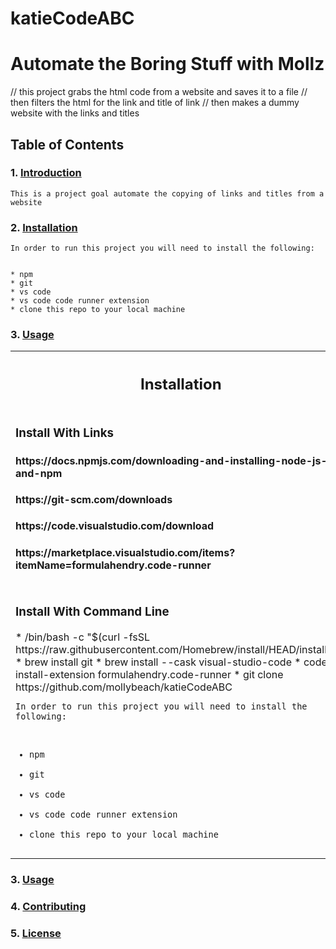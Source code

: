 # katieCodeABC

# Automate the Boring Stuff with Mollz
// this project grabs the html code from a website and saves it to a file
// then filters the html for the link and title of link
// then makes a dummy website with the links and titles
## Table of Contents
### 1. [Introduction](#introduction)
    This is a project goal automate the copying of links and titles from a website


### 2. [Installation](#installation)
    In order to run this project you will need to install the following:


    * npm
    * git
    * vs code
    * vs code code runner extension
    * clone this repo to your local machine
### 3. [Usage](#usage)

  <table>
    <th><h2>Installation</h3></th>
    <tr>
    <td>
        <h3> Install With Links </h3>
        <h4>https://docs.npmjs.com/downloading-and-installing-node-js-and-npm</h4> 
        <h4>https://git-scm.com/downloads</h4>
        <h4>https://code.visualstudio.com/download</h4>
        <h4>https://marketplace.visualstudio.com/items?itemName=formulahendry.code-runner</h4>
    </td>
    </tr>
    <tr>
    <td>
        <h3>Install With Command Line</h3>
        * /bin/bash -c "$(curl -fsSL https://raw.githubusercontent.com/Homebrew/install/HEAD/installsh)"
        * brew install git
        * brew install --cask visual-studio-code
        * code --install-extension formulahendry.code-runner
        * git clone https://github.com/mollybeach/katieCodeABC 
        <pre class="notranslate"><code>In order to run this project you will need to install the following:


* npm
* git
* vs code
* vs code code runner extension
* clone this repo to your local machine
</code></pre>
    </td>
    </tr>
</table>
   

### 3. [Usage](#usage)
### 4. [Contributing](#contributing)
### 5. [License](#license)
